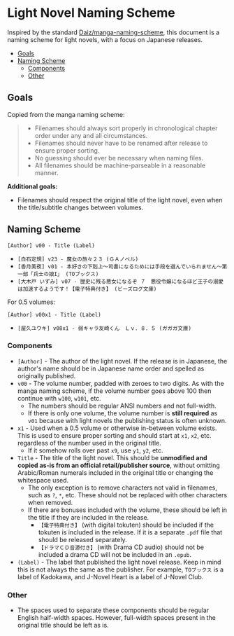 # Light Novel Naming Scheme <!-- omit from toc -->

Inspired by the standard
[Daiz/manga-naming-scheme](https://github.com/Daiz/manga-naming-scheme), this
document is a naming scheme for light novels, with a focus on Japanese releases.

- [Goals](#goals)
- [Naming Scheme](#naming-scheme)
  - [Components](#components)
  - [Other](#other)

## Goals

Copied from the manga naming scheme:

> - Filenames should always sort properly in chronological chapter order under
>   any and all circumstances.
> - Filenames should never have to be renamed after release to ensure proper
>   sorting.
> - No guessing should ever be necessary when naming files.
> - All filenames should be machine-parseable in a reasonable manner.

**Additional goals:**

- Filenames should respect the original title of the light novel, even when the
  title/subtitle changes between volumes.

## Naming Scheme

```
[Author] v00 - Title (Label)
```

- `[白石定規] v23 - 魔女の旅々２３ (ＧＡノベル)`
- `[香月美夜] v01 - 本好きの下剋上～司書になるためには手段を選んでいられません～第一部「兵士の娘I」 (TOブックス)`
- `[大木戸 いずみ] v07 - 歴史に残る悪女になるぞ ７　悪役令嬢になるほど王子の溺愛は加速するようです！【電子特典付き】 (ビーズログ文庫)`

For 0.5 volumes:

```
[Author] v00x1 - Title (Label)
```

- `[屋久ユウキ] v08x1 - 弱キャラ友崎くん　Ｌｖ．８．５ (ガガガ文庫)`

### Components

- `[Author]` - The author of the light novel. If the release is in Japanese, the
  author's name should be in Japanese name order and spelled as originally
  published.
- `v00` - The volume number, padded with zeroes to two digits. As with the manga
  naming scheme, if the volume number goes above 100 then continue with `w100`,
  `w101`, etc.
  - The numbers should be regular ANSI numbers and not full-width.
  - If there is only one volume, the volume number is **still required** as
    `v01` because with light novels the publishing status is often unknown.
- `x1` - Used when a 0.5 volume or otherwise in-between volume exists. This is
  used to ensure proper sorting and should start at `x1`, `x2`, etc. regardless
  of the number used in the original title.
  - If it somehow rolls over past `x9`, use `y1`, `y2`, etc.
- `Title` - The title of the light novel. This should be **unmodified and copied
  as-is from an official retail/publisher source**, without omitting
  Arabic/Roman numerals included in the original title or changing the
  whitespace used.
  - The only exception is to remove characters not valid in filenames, such as
    `?`, `*`, etc. These should not be replaced with other characters when
    removed.
  - If there are bonuses included with the volume, these should be left in the
    title if they are included in the release.
    - `【電子特典付き】` (with digital tokuten) should be included if the
      tokuten is included in the release. If it is a separate `.pdf` file that
      should be released separately.
    - `【ドラマＣＤ音源付き】` (with Drama CD audio) should not be included a
      drama CD will not be included in an `.epub`.
- `(Label)` - The label that published the light novel release. Keep in mind
  this is not always the same as the publisher. For example, `TOブックス` is a
  label of Kadokawa, and J-Novel Heart is a label of J-Novel Club.

### Other

- The spaces used to separate these components should be regular English
  half-width spaces. However, full-width spaces present in the original title
  should be left as is.
